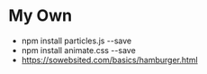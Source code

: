 # My Own

- npm install particles.js --save
- npm install animate.css --save
- <https://sowebsited.com/basics/hamburger.html>
